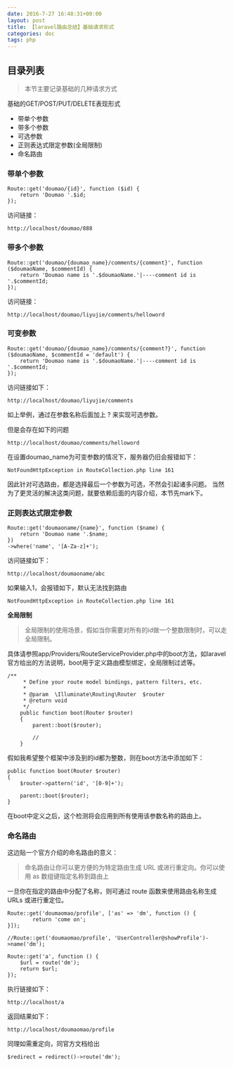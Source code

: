```yaml
---
date: 2016-7-27 16:48:31+00:00
layout: post
title: 【laravel路由总结】基础请求形式
categories: doc
tags: php
---
```


## 目录列表

>本节主要记录基础的几种请求方式

基础的GET/POST/PUT/DELETE表现形式
- 带单个参数
- 带多个参数
- 可选参数
- 正则表达式限定参数(全局限制)
- 命名路由


### 带单个参数


```
Route::get('doumao/{id}', function ($id) {
    return 'Doumao '.$id;
});
```

访问链接：
```
http://localhost/doumao/888
```

### 带多个参数


```
Route::get('doumao/{doumao_name}/comments/{comment}', function ($doumaoName, $commentId) {
    return 'Doumao name is '.$doumaoName.'|----comment id is '.$commentId;
});
```

访问链接：

```
http://localhost/doumao/liyujie/comments/helloword
```
### 可变参数

```
Route::get('doumao/{doumao_name}/comments/{comment?}', function ($doumaoName, $commentId = 'default') {
    return 'Doumao name is '.$doumaoName.'|----comment id is '.$commentId;
});
```

访问链接如下：

```
http://localhost/doumao/liyujie/comments
```
如上举例，通过在参数名称后面加上 ? 来实现可选参数。


但是会存在如下的问题
```
http://localhost/doumao/comments/helloword
```
在设置doumao_name为可变参数的情况下，服务器仍旧会报错如下：

```
NotFoundHttpException in RouteCollection.php line 161
```
因此针对可选路由，都是选择最后一个参数为可选，不然会引起诸多问题。
当然为了更灵活的解决这类问题，就要依赖后面的内容介绍，本节先mark下。

### 正则表达式限定参数


```
Route::get('doumaoname/{name}', function ($name) {
    return 'Doumao name '.$name;
})
->where('name', '[A-Za-z]+');
```

访问链接如下：


```
http://localhost/doumaoname/abc
```
如果输入1，会报错如下，默认无法找到路由


```
NotFoundHttpException in RouteCollection.php line 161
```

**全局限制**

>全局限制的使用场景，假如当你需要对所有的id做一个整数限制时，可以走全局限制。

具体请参照app/Providers/RouteServiceProvider.php中的boot方法，如laravel官方给出的方法说明，boot用于定义路由模型绑定，全局限制过滤等。

```
/**
	 * Define your route model bindings, pattern filters, etc.
	 *
	 * @param  \Illuminate\Routing\Router  $router
	 * @return void
	 */
	public function boot(Router $router)
	{
		parent::boot($router);

		//
	}
```

假如我希望整个框架中涉及到的id都为整数，则在boot方法中添加如下：

```
public function boot(Router $router)
{
    $router->pattern('id', '[0-9]+');

    parent::boot($router);
}
```
在boot中定义之后，这个检测将会应用到所有使用该参数名称的路由上。




### 命名路由

这边贴一个官方介绍的命名路由的意义：

>命名路由让你可以更方便的为特定路由生成 URL 或进行重定向。你可以使用 as 数组键指定名称到路由上


一旦你在指定的路由中分配了名称，则可通过 route 函数来使用路由名称生成 URLs 或进行重定位。


```
Route::get('doumaomao/profile', ['as' => 'dm', function () {
        return 'come on';
}]);

//Route::get('doumaomao/profile', 'UserController@showProfile')->name('dm');

Route::get('a', function () {
    $url = route('dm');
    return $url;
});
```

执行链接如下：


```
http://localhost/a
```

返回结果如下：

```
http://localhost/doumaomao/profile
```

同理如需重定向，同官方文档给出

```
$redirect = redirect()->route('dm');
```
